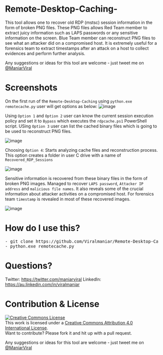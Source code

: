 # Remote-Desktop-Caching-
This tool allows one to recover old RDP (mstsc) session information in the form of broken PNG files. These PNG files allows Red Team member to extract juicy information such as LAPS passwords or any sensitive information on the screen. Blue Team member can reconstruct PNG files to see what an attacker did on a compromised host. It is extremely useful for a forensics team to extract timestamps after an attack on a host to collect evidences and perform further analysis.

Any suggestions or ideas for this tool are welcome - just tweet me on [@ManiarViral](https://twitter.com/maniarviral)

# Screenshots
On the first run of the `Remote-Desktop-Caching` using `python.exe remotecache.py` user will get options as below:
![image](https://user-images.githubusercontent.com/3501170/43398352-2e55ef68-944b-11e8-8467-60ab35a38095.png)

Using `Option 1` and `Option 2` user can know the current session execution policy and set it to `Bypass` which executes the `rdpcache.ps1` PowerShell script. USing `Option 3` user can list the cached binary files which is going to be used to reconstruct PNG files.

![image](https://user-images.githubusercontent.com/3501170/43397595-bada2b14-9448-11e8-8eba-2bc3d0efd853.png)

Choosing `Option 4`: Starts analyzing cache files and reconstruction process. This option creates a folder in user C drive with a name of `Recovered_RDP_Sessions`

![image](https://user-images.githubusercontent.com/3501170/43398692-2c76f718-944c-11e8-8b77-0ed263967e08.png)

Sensitive information is recovered from these binary files in the form of broken PNG images. Managed to recover `LAPS password`, `Attacker IP address` and `malicious file names`. It also reveals some of the crucial information about attacker activities on a compromised host. For forensics team `timestamp` is revealed in most of these recovered images. 

![image](https://user-images.githubusercontent.com/3501170/43517110-ec957090-95ca-11e8-9d2b-d55fe07fdecf.png)

# How do I use this?
<pre>
- git clone https://github.com/Viralmaniar/Remote-Desktop-Caching-.git
- python.exe remotecache.py
</pre>

# Questions?

Twitter: https://twitter.com/maniarviral
LinkedIn: https://au.linkedin.com/in/viralmaniar

# Contribution & License

<a rel="license" href="http://creativecommons.org/licenses/by/4.0/"><img alt="Creative Commons License" style="border-width:0" src="https://i.creativecommons.org/l/by/4.0/80x15.png" /></a><br />This work is licensed under a <a rel="license" href="http://creativecommons.org/licenses/by/4.0/">Creative Commons Attribution 4.0 International License</a>.</br>
Want to contribute? Please fork it and hit up with a pull request.

Any suggestions or ideas for this tool are welcome - just tweet me on [@ManiarViral](https://twitter.com/maniarviral)

